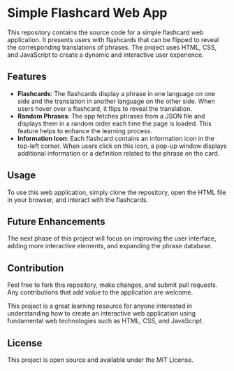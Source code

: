 # Simple Flashcard Web App

This repository contains the source code for a simple flashcard web application. It presents users with flashcards that can be flipped to reveal the corresponding translations of phrases. The project uses HTML, CSS, and JavaScript to create a dynamic and interactive user experience.

## Features
- **Flashcards**: The flashcards display a phrase in one language on one side and the translation in another language on the other side. When users hover over a flashcard, it flips to reveal the translation.
- **Random Phrases**: The app fetches phrases from a JSON file and displays them in a random order each time the page is loaded. This feature helps to enhance the learning process.
- **Information Icon**: Each flashcard contains an information icon in the top-left corner. When users click on this icon, a pop-up window displays additional information or a definition related to the phrase on the card.

## Usage
To use this web application, simply clone the repository, open the HTML file in your browser, and interact with the flashcards.

## Future Enhancements
The next phase of this project will focus on improving the user interface, adding more interactive elements, and expanding the phrase database.

## Contribution
Feel free to fork this repository, make changes, and submit pull requests. Any contributions that add value to the application are welcome.

This project is a great learning resource for anyone interested in understanding how to create an interactive web application using fundamental web technologies such as HTML, CSS, and JavaScript.

## License
This project is open source and available under the MIT License.
